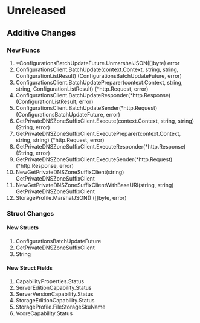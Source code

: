 # Unreleased

## Additive Changes

### New Funcs

1. *ConfigurationsBatchUpdateFuture.UnmarshalJSON([]byte) error
1. ConfigurationsClient.BatchUpdate(context.Context, string, string, ConfigurationListResult) (ConfigurationsBatchUpdateFuture, error)
1. ConfigurationsClient.BatchUpdatePreparer(context.Context, string, string, ConfigurationListResult) (*http.Request, error)
1. ConfigurationsClient.BatchUpdateResponder(*http.Response) (ConfigurationListResult, error)
1. ConfigurationsClient.BatchUpdateSender(*http.Request) (ConfigurationsBatchUpdateFuture, error)
1. GetPrivateDNSZoneSuffixClient.Execute(context.Context, string, string) (String, error)
1. GetPrivateDNSZoneSuffixClient.ExecutePreparer(context.Context, string, string) (*http.Request, error)
1. GetPrivateDNSZoneSuffixClient.ExecuteResponder(*http.Response) (String, error)
1. GetPrivateDNSZoneSuffixClient.ExecuteSender(*http.Request) (*http.Response, error)
1. NewGetPrivateDNSZoneSuffixClient(string) GetPrivateDNSZoneSuffixClient
1. NewGetPrivateDNSZoneSuffixClientWithBaseURI(string, string) GetPrivateDNSZoneSuffixClient
1. StorageProfile.MarshalJSON() ([]byte, error)

### Struct Changes

#### New Structs

1. ConfigurationsBatchUpdateFuture
1. GetPrivateDNSZoneSuffixClient
1. String

#### New Struct Fields

1. CapabilityProperties.Status
1. ServerEditionCapability.Status
1. ServerVersionCapability.Status
1. StorageEditionCapability.Status
1. StorageProfile.FileStorageSkuName
1. VcoreCapability.Status
